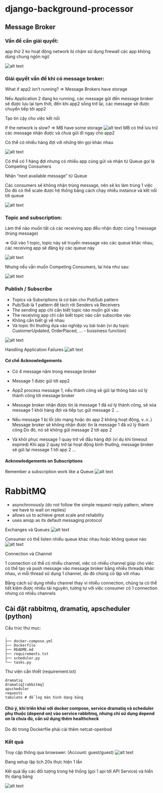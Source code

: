 # django-background-processor

## Message Broker

### Vấn đề cần giải quyết:
app thứ 2 ko hoạt động
network bị chậm
sử dụng firewall
các app không dùng chung ngôn ngữ

![alt text](<./images/mb-are-intermediaries.png>)

### Giải quyết vấn đề khi có message broker:
What if app2 isn’t running? 
⇒ Message Brokers have storage

Nếu Application 2 đang ko running, các message gửi đến message broker sẽ được lưu lại tạm thời, đến khi app2 sống trở lại, các message sẽ được chuyển tiếp tới app2

Tạo tin cậy cho việc kết nối

If the network is slow?
⇒ MB have some storage
![alt text](<./images/image-1.png>)
MB có thể lưu trữ các message nhận được và chưa gửi đi ngay cho app2

Có thể có nhiều hàng đợi với những tên gọi khác nhau

![alt text](<./images/image-2.png>)

Có thể có 1 hàng đợi nhưng có nhiều app cùng gửi và nhận từ Queue
gọi là Competing Consumers

Nhận “next available message" từ Queue

Các consumers sẽ không nhận trùng message, nên sẽ ko làm trùng 1 việc
Do đó có thể scale được hệ thống bằng cách chạy nhiều instance và kết nối tới queue 

![alt text](<./images/image-3.png>)

### Topic and subscription:

Làm thế nào muốn tất cả các receiving app đều nhận được cùng 1 message (trùng message)

⇒ Gửi vào 1 topic, topic này sẽ truyền message vào các queue khác nhau, các receiving app sẽ đăng ký các queue này

![alt text](<./images/image-4.png>)

Nhưng nếu vẫn muốn Competing Consumers, lai hóa như sau:

![alt text](<./images/image-5.png>)

### Publish / Subscribe
- Topics và Subsriptions là cơ bản cho PubSub pattern
- Pub/Sub là 1 pattern để tách rời Senders và Receivers 
- The sending app chỉ cần biết topic nào muốn gửi vào
- The receiving app chỉ cần biết topic nào cần subscribe vào
- Không cần biết gì về nhau
- Và topic thì thường dựa vào nghiệp vụ bài toán (ví dụ topic CustomerUpdated, OrderPlaced, … - bussiness function)

![alt text](<./images/image-6.png>)

Handling Application Failures
![alt text](<./images/image-7.png>)
#### Cơ chế Acknowledgements

- Có 4 message năm trong message broker

- Message 1 được gửi tới app2

- App2 process message 1, nếu thành công sẽ gửi lại thông báo xử lý thành công tới message broker

- Message broker nhận được tin là message 1 đã xử lý thành công, sẽ xóa message 1 khỏi hàng đợi và tiếp tục gửi message 2
…

- Nếu message 1 bị lỗi (do mạng hoặc do app 2 không hoạt động, v..v..)
Message broker sẽ không nhận được tin là message 1 đã xử lý thành công
Do đó, nó sẽ không gửi message 2 tới app 2

- Và khôi phục message 1 quay trở về đầu hàng đợi (ví dụ khi timeout expired)
Khi app 2 quay trở lại hoạt động bình thường, message broker sẽ gửi lại message 1 tới app 2
…

#### Acknowledgements on Subscriptions

Remember a subscription work like a Queue
![alt text](<./images/image-8.png>)

# RabbitMQ

- asynchronously (do not follow the simple request-reply pattern, where we have to wait on replies)
- allows us to achieve great scale and reliability
- uses amqp as its default messaging protocol

Exchanges và Queues
![alt text](image.png)

Consumer có thể listen nhiều queue khác nhau hoặc không queue nào
![alt text](image-1.png)

Connection và Channel

1 connection có thể có nhiều channel, việc có nhiều channel giúp cho viêc có thể tạo và push message vào message broker bằng nhiều threads khác nhau, vì mỗi thread sử dụng 1 channel, do đó chúng cô lập với nhau

Bằng cách sử dụng nhiều channel thay vì nhiều connection, chúng ta có thể tiết kiệm được nhiều tài nguyên, tương tự với việc consumer có 1 connection nhưng có nhiều channels

## Cài đặt rabbitmq, dramatiq, apscheduler (python)

Cấu trúc thư mục:

```
.
├── docker-compose.yml
├── Dockerfile
├── README.md
├── requirements.txt
├── scheduler.py
└── tasks.py
```

Thư viện cần thiết (requirement.txt)
```
dramatiq
dramatiq[rabbitmq]
apscheduler
requests
tabulate # để log màn hình dạng bảng 
```

#### Chú ý, khi triển khai với docker compose, service dramatiq và scheduler phụ thuộc (depend on) vào service rabbitmq, nhưng chỉ sử dụng depend on là chưa đủ, cần sử dụng thêm healthcheck
Do đó trong Dockerfile phải cài thêm netcat-openbsd

### Kết quả
Truy cập thông qua browswer: (Account: guest/guest)
![alt text](<./images/rabbitmq-browser.png>)

Đang setup lập lịch 20s thực hiện 1 lần 

Kết quả lấy các đối tượng trong hệ thống (gọi 1 api tới API Service) và hiển thị dạng bảng

![alt text](./images/object-result.png)